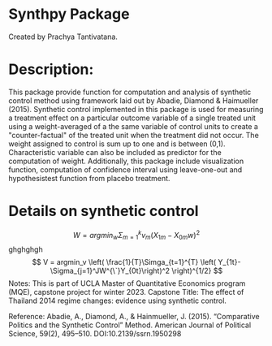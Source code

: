 # Synthpy Package
Created by Prachya Tantivatana.

# Description: 
This package provide function for computation and analysis of synthetic control method using framework laid out by Abadie, Diamond & Haimueller (2015). Synthetic control implemented in this package is used for measuring a treatment effect on a particular outcome variable of a single treated unit using a weight-averaged of a the same variable of control units to create a "counter-factual" of the treated unit when the treatment did not occur. The weight assigned to control is sum up to one and is between (0,1). Characteristic variable can also be included as predictor for the computation of weight. Additionally, this package include visualization function, computation of confidence interval using leave-one-out and hypothesistest function from placebo treatment.

# Details on synthetic control
  $$ W = argmin_w \Sigma_{m=1}^{k}v_m(X_{1m}-X_{0m}w)^2 $$
ghghghgh
  $$ V = argmin_v  \left( \frac{1}{T}\Simga_{t=1}^{T} \left( Y_{1t}- \Sigma_{j=1}^JW^{\`}Y_{0t}\right)^2 \right)^{1/2} $$
Notes:
This is part of UCLA Master of Quantitative Economics program (MQE), capstone project for winter 2023.
Capstone Title: The effect of Thailand 2014 regime changes: evidence using synthetic control.

Reference:
Abadie, A., Diamond, A., & Hainmueller, J. (2015). “Comparative Politics and the Synthetic Control” Method. American Journal of Political Science, 59(2), 495–510. DOI:10.2139/ssrn.1950298
